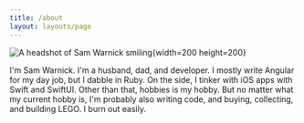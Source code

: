 ```yaml
---
title: /about
layout: layouts/page
---
```


![A headshot of Sam Warnick smiling](/media/profile.jpeg "Me!"){width=200 height=200}

I'm Sam Warnick. I'm a husband, dad, and developer. I mostly write Angular for my day job, but I dabble in Ruby. On the side, I tinker with iOS apps with Swift and SwiftUI. Other than that, hobbies is my hobby. But no matter what my current hobby is, I'm probably also writing code, and buying, collecting, and building LEGO. I burn out easily.
